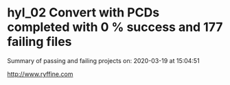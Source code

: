 # hyl_02 Convert with PCDs completed with 0 % success and 177 failing files

Summary of passing and failing projects on: 2020-03-19 at 15:04:51

http://www.ryffine.com
